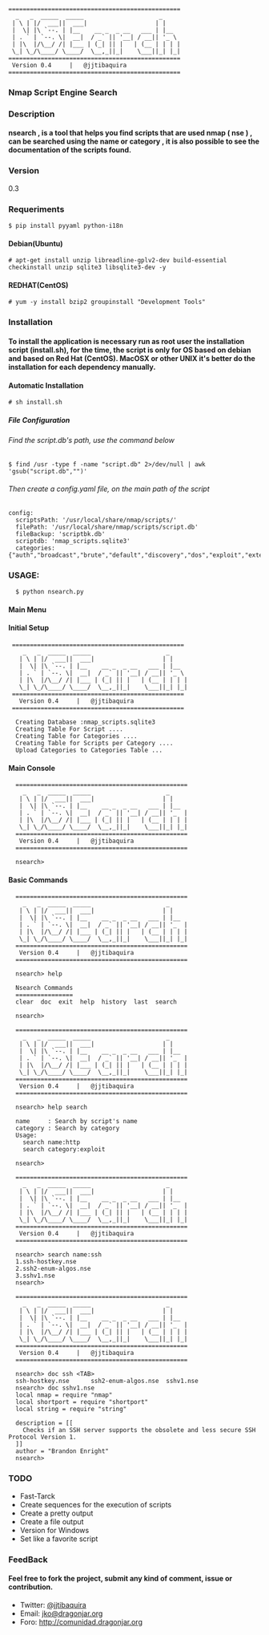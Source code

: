 ```
================================================
  _   _  _____  _____                     _
 | \ | |/  ___||  ___|                   | |
 |  \| |\ `--. | |__    __ _  _ __   ___ | |__
 | . ` | `--. \|  __|  / _` || '__| / __|| '_ \
 | |\  |/\__/ /| |___ | (_| || |   | (__ | | | |
 \_| \_/\____/ \____/  \__,_||_|    \___||_| |_|
================================================
 Version 0.4     |   @jjtibaquira
================================================
```
### Nmap Script Engine Search

### Description
#### nsearch , is a tool that helps you find scripts that are used nmap ( nse ) , can be searched using the name or category , it is also possible to see the documentation of the scripts found.

### Version
0.3

### Requeriments

```
$ pip install pyyaml python-i18n
```

#### Debian(Ubuntu)

```
# apt-get install unzip libreadline-gplv2-dev build-essential checkinstall unzip sqlite3 libsqlite3-dev -y
```

#### REDHAT(CentOS)

```
# yum -y install bzip2 groupinstall "Development Tools"
```

### Installation
#### To install the application is necessary run as root user the installation script (install.sh), for the time, the script is only for OS based on debian and based on Red Hat (CentOS). MacOSX or other UNIX  it's better do the installation for each dependency manually.

#### Automatic Installation

```
# sh install.sh
```

##### File Configuration
###### Find the script.db's path, use the command below
```
$ find /usr -type f -name "script.db" 2>/dev/null | awk 'gsub("script.db","")'
```
###### Then create a config.yaml file, on the main path of the script
```
config:
  scriptsPath: '/usr/local/share/nmap/scripts/'
  filePath: '/usr/local/share/nmap/scripts/script.db'
  fileBackup: 'scriptbk.db'
  scriptdb: 'nmap_scripts.sqlite3'
  categories: {"auth","broadcast","brute","default","discovery","dos","exploit","external","fuzzer","intrusive","malware","safe","version","vuln"}

```

### USAGE:

```
  $ python nsearch.py
```

#### Main Menu
#### Initial Setup

```
 ================================================
    _   _  _____  _____                     _
   | \ | |/  ___||  ___|                   | |
   |  \| |\ `--. | |__    __ _  _ __   ___ | |__
   | . ` | `--. \|  __|  / _` || '__| / __|| '_ \
   | |\  |/\__/ /| |___ | (_| || |   | (__ | | | |
   \_| \_/\____/ \____/  \__,_||_|    \___||_| |_|
 ================================================
   Version 0.4     |   @jjtibaquira
 ================================================

  Creating Database :nmap_scripts.sqlite3
  Creating Table For Script ....
  Creating Table for Categories ....
  Creating Table for Scripts per Category ....
  Upload Categories to Categories Table ...
```

#### Main Console

```
  ================================================
    _   _  _____  _____                     _
   | \ | |/  ___||  ___|                   | |
   |  \| |\ `--. | |__    __ _  _ __   ___ | |__
   | . ` | `--. \|  __|  / _` || '__| / __|| '_  |
   | |\  |/\__/ /| |___ | (_| || |   | (__ | | | |
   \_| \_/\____/ \____/  \__,_||_|    \___||_| |_|
  ================================================
   Version 0.4     |   @jjtibaquira
  ================================================

  nsearch>
```

#### Basic Commands

```
  ================================================
    _   _  _____  _____                     _
   | \ | |/  ___||  ___|                   | |
   |  \| |\ `--. | |__    __ _  _ __   ___ | |__
   | . ` | `--. \|  __|  / _` || '__| / __|| '_  |
   | |\  |/\__/ /| |___ | (_| || |   | (__ | | | |
   \_| \_/\____/ \____/  \__,_||_|    \___||_| |_|
  ================================================
   Version 0.4     |   @jjtibaquira
  ================================================

  nsearch> help

  Nsearch Commands
  ================
  clear  doc  exit  help  history  last  search

  nsearch>
```

```
  ================================================
    _   _  _____  _____                     _
   | \ | |/  ___||  ___|                   | |
   |  \| |\ `--. | |__    __ _  _ __   ___ | |__
   | . ` | `--. \|  __|  / _` || '__| / __|| '_  |
   | |\  |/\__/ /| |___ | (_| || |   | (__ | | | |
   \_| \_/\____/ \____/  \__,_||_|    \___||_| |_|
  ================================================
   Version 0.4     |   @jjtibaquira
  ================================================

  nsearch> help search

  name     : Search by script's name
  category : Search by category
  Usage:
    search name:http
    search category:exploit

  nsearch>
```

```
  ================================================
    _   _  _____  _____                     _
   | \ | |/  ___||  ___|                   | |
   |  \| |\ `--. | |__    __ _  _ __   ___ | |__
   | . ` | `--. \|  __|  / _` || '__| / __|| '_  |
   | |\  |/\__/ /| |___ | (_| || |   | (__ | | | |
   \_| \_/\____/ \____/  \__,_||_|    \___||_| |_|
  ================================================
   Version 0.4     |   @jjtibaquira
  ================================================

  nsearch> search name:ssh
  1.ssh-hostkey.nse
  2.ssh2-enum-algos.nse
  3.sshv1.nse
  nsearch>
```

```
  ================================================
    _   _  _____  _____                     _
   | \ | |/  ___||  ___|                   | |
   |  \| |\ `--. | |__    __ _  _ __   ___ | |__
   | . ` | `--. \|  __|  / _` || '__| / __|| '_  |
   | |\  |/\__/ /| |___ | (_| || |   | (__ | | | |
   \_| \_/\____/ \____/  \__,_||_|    \___||_| |_|
  ================================================
   Version 0.4     |   @jjtibaquira
  ================================================

  nsearch> doc ssh <TAB>
  ssh-hostkey.nse      ssh2-enum-algos.nse  sshv1.nse
  nsearch> doc sshv1.nse
  local nmap = require "nmap"
  local shortport = require "shortport"
  local string = require "string"

  description = [[
    Checks if an SSH server supports the obsolete and less secure SSH Protocol Version 1.
  ]]
  author = "Brandon Enright"
  nsearch>
```


### TODO
* Fast-Tarck
* Create sequences for the execution of scripts
* Create a pretty output
* Create a file output
* Version for Windows
* Set like a favorite script

### FeedBack
#### Feel free to fork the project, submit any kind of comment, issue or contribution.

* Twitter: [@jjtibaquira](https://twitter.com/jjtibaquira)
* Email: jko@dragonjar.org
* Foro: http://comunidad.dragonjar.org